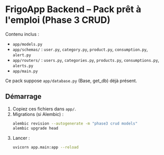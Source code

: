 # FrigoApp Backend – Pack prêt à l'emploi (Phase 3 CRUD)

Contenu inclus :
- `app/models.py`
- `app/schemas/` : `user.py`, `category.py`, `product.py`, `consumption.py`, `alert.py`
- `app/routers/` : `users.py`, `categories.py`, `products.py`, `consumptions.py`, `alerts.py`
- `app/main.py`

Ce pack suppose `app/database.py` (Base, get_db) déjà présent.

## Démarrage
1. Copiez ces fichiers dans `app/`.
2. Migrations (si Alembic) :
   ```bash
   alembic revision --autogenerate -m "phase3 crud models"
   alembic upgrade head
   ```
3. Lancer :
   ```bash
   uvicorn app.main:app --reload
   ```

